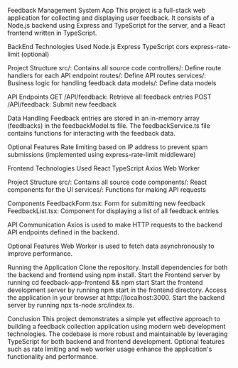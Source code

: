 Feedback Management System App
This project is a full-stack web application for collecting and displaying user feedback.
It consists of a Node.js backend using Express and TypeScript for the server, and a React frontend written in TypeScript.

BackEnd Technologies Used
Node.js
Express
TypeScript
cors
express-rate-limit (optional)


Project Structure
src/: Contains all source code
controllers/: Define route handlers for each API endpoint
routes/: Define API routes
services/: Business logic for handling feedback data
models/: Define data models


API Endpoints
GET /API/feedback: Retrieve all feedback entries
POST /API/feedback: Submit new feedback


Data Handling
Feedback entries are stored in an in-memory array (feedbacks) in the feedbackModel.ts file.
The feedbackService.ts file contains functions for interacting with the feedback data.


Optional Features
Rate limiting based on IP address to prevent spam submissions (implemented using express-rate-limit middleware)


Frontend Technologies Used
React
TypeScript
Axios
Web Worker


Project Structure
src/: Contains all source code
components/: React components for the UI
services/: Functions for making API requests


Components
FeedbackForm.tsx: Form for submitting new feedback
FeedbackList.tsx: Component for displaying a list of all feedback entries


API Communication
Axios is used to make HTTP requests to the backend API endpoints defined in the backend.


Optional Features
Web Worker is used to fetch data asynchronously to improve performance.


Running the Application
Clone the repository.
Install dependencies for both the backend and frontend using npm install.
Start the Frontend server by running cd feedback-app-frontend && npm start
Start the frontend development server by running npm start in the frontend directory.
Access the application in your browser at http://localhost:3000.
Start the backend server by running npx ts-node src/index.ts.


Conclusion
This project demonstrates a simple yet effective approach to building a feedback collection application using modern web development technologies. 
The codebase is more robust and maintainable by leveraging TypeScript for both backend and frontend development.
Optional features such as rate limiting and web worker usage enhance the application's functionality and performance.




